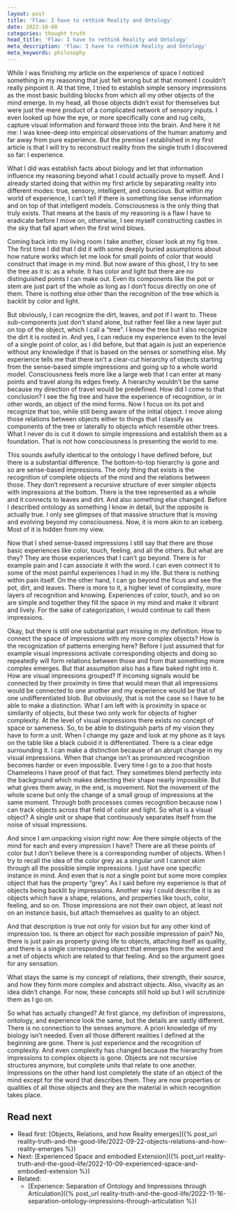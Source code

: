 ```yaml
---
layout: post
title: 'Flaw: I have to rethink Reality and Ontology'
date: 2022-10-08
categories: thought truth
head_title: 'Flaw: I have to rethink Reality and Ontology'
meta_description: 'Flaw: I have to rethink Reality and Ontology'
meta_keywords: philosophy
---
```


While I was finishing my article on the experience of space I noticed something in my reasoning that just felt wrong but at that moment I couldn’t really pinpoint it. At that time, I tried to establish simple sensory impressions as the most basic building blocks from which all my other objects of the mind emerge. In my head, all those objects didn’t exist for themselves but were just the mere product of a complicated network of sensory inputs. I even looked up how the eye, or more specifically cone and rug cells, capture visual information and forward those into the brain. And here it hit me: I was knee-deep into empirical observations of the human anatomy and far away from pure experience. But the premise I established in my first article is that I will try to reconstruct reality from the single truth I discovered so far: I experience.

What I did was establish facts about biology and let that information influence my reasoning beyond what I could actually prove to myself. And I already started doing that within my first article by separating reality into different modes: true, sensory, intelligent, and conscious. But within my world of experience, I can’t tell if there is something like sense information and on top of that intelligent models. Consciousness is the only thing that truly exists. That means at the basis of my reasoning is a flaw I have to eradicate before I move on, otherwise, I see myself constructing castles in the sky that fall apart when the first wind blows.

Coming back into my living room I take another, closer look at my fig tree. The first time I did that I did it with some deeply buried assumptions about how nature works which let me look for small points of color that would construct that image in my mind. But now aware of this ghost, I try to see the tree as it is: as a whole. It has color and light but there are no distinguished points I can make out. Even its components like the pot or stem are just part of the whole as long as I don’t focus directly on one of them. There is nothing else other than the recognition of the tree which is backlit by color and light.

But obviously, I can recognize the dirt, leaves, and pot if I want to. These sub-components just don’t stand alone, but rather feel like a new layer put on top of the object, which I call a “tree”. I know the tree but I also recognize the dirt it is rooted in. And yes, I can reduce my experience even to the level of a single point of color, as I did before, but that again is just an experience without any knowledge if that is based on the senses or something else. My experience tells me that there isn’t a clear-cut hierarchy of objects starting from the sense-based simple impressions and going up to a whole world model. Consciousness feels more like a large web that I can enter at many points and travel along its edges freely. A hierarchy wouldn’t be the same because my direction of travel would be predefined. How did I come to that conclusion? I see the fig tree and have the experience of recognition, or in other words, an object of the mind forms. Now I focus on its pot and recognize that too, while still being aware of the initial object. I move along those relations between objects either to things that I classify as components of the tree or laterally to objects which resemble other trees. What I never do is cut it down to simple impressions and establish them as a foundation. That is not how consciousness is presenting the world to me.

This sounds awfully identical to the ontology I have defined before, but there is a substantial difference. The bottom-to-top hierarchy is gone and so are sense-based impressions. The only thing that exists is the recognition of complete objects of the mind and the relations between those. They don’t represent a recursive structure of ever simpler objects with impressions at the bottom. There is the tree represented as a whole and it connects to leaves and dirt. And also something else changed. Before I described ontology as something I know in detail, but the opposite is actually true. I only see glimpses of that massive structure that is moving and evolving beyond my consciousness. Now, it is more akin to an iceberg. Most of it is hidden from my view.

Now that I shed sense-based impressions I still say that there are those basic experiences like color, touch, feeling, and all the others. But what are they? They are those experiences that I can’t go beyond. There is for example pain and I can associate it with the word. I can even connect it to some of the most painful experiences I had in my life. But there is nothing within pain itself. On the other hand, I can go beyond the ficus and see the pot, dirt, and leaves. There is more to it, a higher level of complexity, more layers of recognition and knowing. Experiences of color, touch, and so on are simple and together they fill the space in my mind and make it vibrant and lively. For the sake of categorization, I would continue to call them impressions.

Okay, but there is still one substantial part missing in my definition. How to connect the space of impressions with my more complex objects? How is the recognization of patterns emerging here? Before I just assumed that for example visual impressions activate corresponding objects and doing so repeatedly will form relations between those and from that something more complex emerges. But that assumption also has a flaw baked right into it. How are visual impressions grouped? If incoming signals would be connected by their proximity in time that would mean that all impressions would be connected to one another and my experience would be that of one undifferentiated blob. But obviously, that is not the case so I have to be able to make a distinction. What I am left with is proximity in space or similarity of objects, but these two only work for objects of higher complexity. At the level of visual impressions there exists no concept of space or sameness. So, to be able to distinguish parts of my vision they have to form a unit. When I change my gaze and look at my phone as it lays on the table like a black cuboid it is differentiated. There is a clear edge surrounding it. I can make a distinction because of an abrupt change in my visual impressions. When that change isn’t as pronounced recognition becomes harder or even impossible. Every time I go to a zoo that hosts Chameleons I have proof of that fact. They sometimes blend perfectly into the background which makes detecting their shape nearly impossible. But what gives them away, in the end, is movement. Not the movement of the whole scene but only the change of a small group of impressions at the same moment. Through both processes comes recognition because now I can track objects across that field of color and light. So what is a visual object? A single unit or shape that continuously separates itself from the noise of visual impressions. 

And since I am unpacking vision right now: Are there simple objects of the mind for each and every impression I have? There are all these points of color but I don’t believe there is a corresponding number of objects. When I try to recall the idea of the color grey as a singular unit I cannot skim through all the possible simple impressions. I just have one specific instance in mind. And even that is not a single point but some more complex object that has the property “grey”. As I said before my experience is that of objects being backlit by impressions. Another way I could describe it is as objects which have a shape, relations, and properties like touch, color, feeling, and so on. Those impressions are not their own object, at least not on an instance basis, but attach themselves as quality to an object.

And that description is true not only for vision but for any other kind of impression too. Is there an object for each possible impression of pain? No, there is just pain as property giving life to objects, attaching itself as quality, and there is a single corresponding object that emerges from the word and a net of objects which are related to that feeling. And so the argument goes for any sensation.

What stays the same is my concept of relations, their strength, their source, and how they form more complex and abstract objects. Also, vivacity as an idea didn’t change. For now, these concepts still hold up but I will scrutinize them as I go on.

So what has actually changed? At first glance, my definition of impressions, ontology, and experience look the same, but the details are vastly different. There is no connection to the senses anymore. A priori knowledge of my biology isn’t needed. Even all those different realities I defined at the beginning are gone. There is just experience and the recognition of complexity. And even complexity has changed because the hierarchy from impressions to complex objects is gone. Objects are not recursive structures anymore, but complete units that relate to one another. Impressions on the other hand lost completely the state of an object of the mind except for the word that describes them. They are now properties or qualities of all those objects and they are the material in which recognition takes place.

## Read next
* Read first: [Objects, Relations, and how Reality emerges]({% post_url reality-truth-and-the-good-life/2022-09-22-objects-relations-and-how-reality-emerges %})
* Next: [Experienced Space and embodied Extension]({% post_url reality-truth-and-the-good-life/2022-10-09-experienced-space-and-embodied-extension %})
* Related:
  * [Experience: Separation of Ontology and Impressions through Articulation]({% post_url reality-truth-and-the-good-life/2022-11-16-separation-ontology-impressions-through-articulation %})